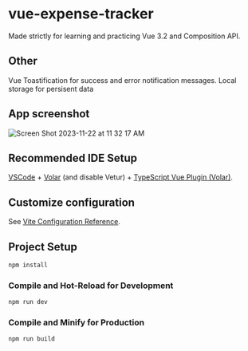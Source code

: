 # vue-expense-tracker

Made strictly for learning and practicing Vue 3.2 and Composition API.

## Other

Vue Toastification for success and error notification messages. 
Local storage for persisent data

## App screenshot

![Screen Shot 2023-11-22 at 11 32 17 AM](https://github.com/patriciosebastian/vue-expense-tracker/assets/72120357/68bc9e8b-2bd5-42e5-9201-c882348bbdd1)


## Recommended IDE Setup

[VSCode](https://code.visualstudio.com/) + [Volar](https://marketplace.visualstudio.com/items?itemName=Vue.volar) (and disable Vetur) + [TypeScript Vue Plugin (Volar)](https://marketplace.visualstudio.com/items?itemName=Vue.vscode-typescript-vue-plugin).

## Customize configuration

See [Vite Configuration Reference](https://vitejs.dev/config/).

## Project Setup

```sh
npm install
```

### Compile and Hot-Reload for Development

```sh
npm run dev
```

### Compile and Minify for Production

```sh
npm run build
```
